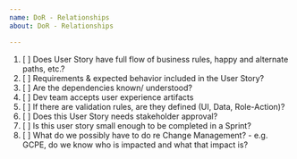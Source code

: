 ```yaml
---	
name: DoR - Relationships	
about: DoR - Relationships

---
```


1. [ ] Does User Story have full flow of business rules, happy and alternate paths, etc.?
2. [ ] Requirements & expected behavior included in the User Story?
3. [ ] Are the dependencies known/ understood?
4. [ ] Dev team accepts user experience artifacts
5.	[ ] If there are validation rules, are they defined (UI, Data, Role-Action)?
6. [ ] Does this User Story needs stakeholder approval?
7.	[ ] Is this user story small enough to be completed in a Sprint?
8.	[ ] What do we possibly have to do re Change Management? - e.g. GCPE, do we know who is impacted and what that impact is? 
